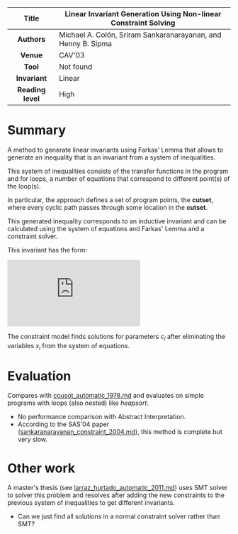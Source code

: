 | **Title**     | Linear Invariant Generation Using Non-linear Constraint Solving  |
|:-------------:|------------------------------------------------------------------| 
| **Authors**   | Michael A. Colón, Sriram Sankaranarayanan, and Henny B. Sipma    |
| **Venue**     | CAV'03                                                           |
| **Tool**      | Not found                                                        |
| **Invariant** | Linear                                                           |
| **Reading level** | High                                                         |


# Summary
A method to generate linear invariants using Farkas’ Lemma that allows
to generate an inequality that is an invariant from a system of inequalities.
<!--  -->
This system of inequalities consists of the transfer functions in the program
and for loops, a number of equations that correspond to different point(s) of
the loop(s).
<!--  -->
In particular, the approach defines a set of program points, the
**cutset**, where every cyclic path passes through some location
in the **cutset**.
<!--  -->
This generated inequality corresponds to an inductive invariant and
can be calculated using the system of equations and Farkas' Lemma
and a constraint solver.


This invariant has the form:

![equation](http://www.sciweavers.org/tex2img.php?eq=c%5f1%20x%5f1%2b...%2bc%5f%20x%5fn%2bd%5cle%200&bc=White&fc=Black&im=jpg&fs=12&ff=arev&edit=)

<!-- \begin{equation*}
c_1 * x_1 + ... + c_n * x_n + d \le 0
\end{equation*}
-->

The constraint model finds solutions for parameters $c_i$ after eliminating
the variables $x_i$ from the system of equations.


# Evaluation

Compares with [cousot_automatic_1978.md](cousot_automatic_1978.md) and evaluates on simple
programs with loops (also nested) like *heapsort*.

- No performance comparison with Abstract Interpretation.
- According to the SAS'04 paper ([sankaranarayanan_constraint_2004.md](sankaranarayanan_constraint_2004.md)), 
  this method is complete but very slow.

# Other work
A master's thesis (see [larraz_hurtado_automatic_2011.md](larraz_hurtado_automatic_2011.md)) uses SMT
solver to solver this problem and resolves after adding the new
constraints to the previous system of inequalities to get different
invariants.

- Can we just find all solutions in a normal constraint solver rather
  than SMT?


